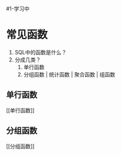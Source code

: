 #1-学习中 
# 常见函数

1. SQL中的函数是什么？
2. 分成几类？
   1. 单行函数 
   2. 分组函数 | 统计函数 | 聚合函数 | 组函数

## 单行函数

[[单行函数]]

## 分组函数

[[分组函数]]

